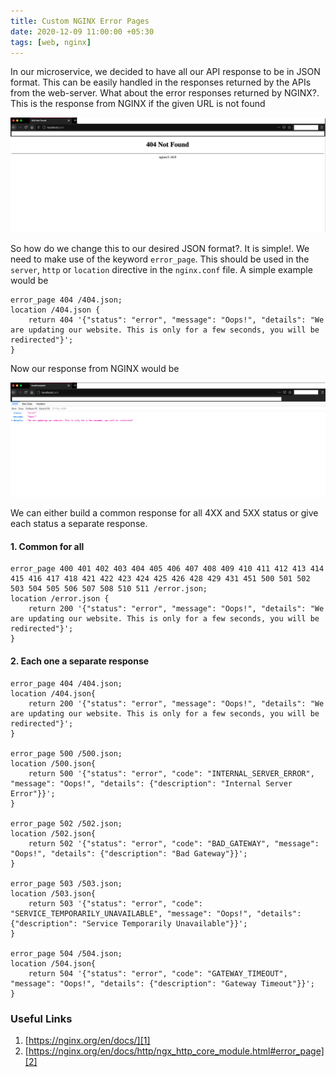 ```yaml
---
title: Custom NGINX Error Pages
date: 2020-12-09 11:00:00 +05:30
tags: [web, nginx]
---
```


In our microservice, we decided to have all our API response to be in JSON format. This can be easily handled in the responses returned by the APIs from  the web-server. What about the error responses returned by NGINX?.
This is the response from NGINX if the given URL is not found

![404](./404.png "404 Not Found")

So how do we change this to our desired JSON format?. It is simple!. We need to make use of the keyword `error_page`. This should be used in 
the `server`, `http` or `location` directive in the `nginx.conf` file. A simple example would be

```lombok.config
error_page 404 /404.json;
location /404.json {
    return 404 '{"status": "error", "message": "Oops!", "details": "We are updating our website. This is only for a few seconds, you will be redirected"}';
}
```

Now our response from NGINX would be

![Custom 404](./custom-404.png "404 Not Found")

We can either build a common response for all 4XX and 5XX status or give each status a separate response.

#### 1. Common for all

```lombok.config
error_page 400 401 402 403 404 405 406 407 408 409 410 411 412 413 414 415 416 417 418 421 422 423 424 425 426 428 429 431 451 500 501 502 503 504 505 506 507 508 510 511 /error.json;
location /error.json {
    return 200 '{"status": "error", "message": "Oops!", "details": "We are updating our website. This is only for a few seconds, you will be redirected"}';
}
```

#### 2. Each one a separate response

```lombok.config
error_page 404 /404.json;
location /404.json{
    return 200 '{"status": "error", "message": "Oops!", "details": "We are updating our website. This is only for a few seconds, you will be redirected"}';
}

error_page 500 /500.json;
location /500.json{
    return 500 '{"status": "error", "code": "INTERNAL_SERVER_ERROR", "message": "Oops!", "details": {"description": "Internal Server Error"}}';
}

error_page 502 /502.json;
location /502.json{
    return 502 '{"status": "error", "code": "BAD_GATEWAY", "message": "Oops!", "details": {"description": "Bad Gateway"}}';
}

error_page 503 /503.json;
location /503.json{
    return 503 '{"status": "error", "code": "SERVICE_TEMPORARILY_UNAVAILABLE", "message": "Oops!", "details": {"description": "Service Temporarily Unavailable"}}';
}

error_page 504 /504.json;
location /504.json{
    return 504 '{"status": "error", "code": "GATEWAY_TIMEOUT", "message": "Oops!", "details": {"description": "Gateway Timeout"}}';
}
```

### Useful Links
1. [https://nginx.org/en/docs/][1]
2. [https://nginx.org/en/docs/http/ngx_http_core_module.html#error_page][2]

[1]: https://nginx.org/en/docs/
[2]: https://nginx.org/en/docs/http/ngx_http_core_module.html#error_page
